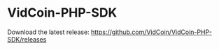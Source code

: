 VidCoin-PHP-SDK
===============

Download the latest release: https://github.com/VidCoin/VidCoin-PHP-SDK/releases
